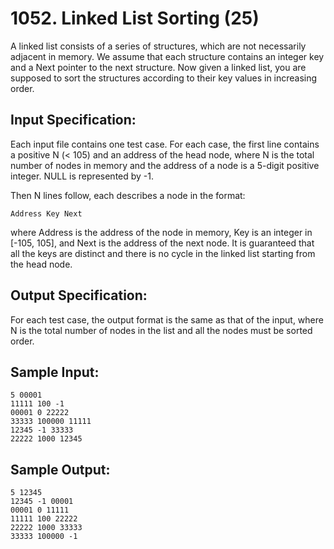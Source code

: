 # 1052. Linked List Sorting (25)

A linked list consists of a series of structures, which are not necessarily adjacent in memory. We assume that each structure contains an integer key and a Next pointer to the next structure. Now given a linked list, you are supposed to sort the structures according to their key values in increasing order.

## Input Specification:

Each input file contains one test case. For each case, the first line contains a positive N (< 105) and an address of the head node, where N is the total number of nodes in memory and the address of a node is a 5-digit positive integer. NULL is represented by -1.  
  
Then N lines follow, each describes a node in the format:  
  
```
Address Key Next
```

where Address is the address of the node in memory, Key is an integer in [-105, 105], and Next is the address of the next node. It is guaranteed that all the keys are distinct and there is no cycle in the linked list starting from the head node.  

## Output Specification:

For each test case, the output format is the same as that of the input, where N is the total number of nodes in the list and all the nodes must be sorted order.

## Sample Input:

```
5 00001
11111 100 -1
00001 0 22222
33333 100000 11111
12345 -1 33333
22222 1000 12345
```

## Sample Output:

```
5 12345
12345 -1 00001
00001 0 11111
11111 100 22222
22222 1000 33333
33333 100000 -1
```